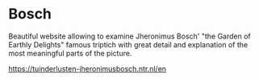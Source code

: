 # Bosch

Beautiful website allowing to examine Jheronimus Bosch' "the Garden of Earthly Delights" famous triptich with great detail and explanation of the most meaningful parts of the picture.

https://tuinderlusten-jheronimusbosch.ntr.nl/en
